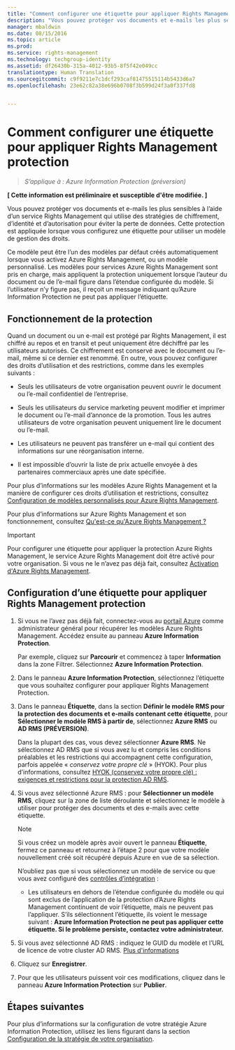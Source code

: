 ```yaml
---
title: "Comment configurer une étiquette pour appliquer Rights Management protection | Azure Rights Management"
description: "Vous pouvez protéger vos documents et e-mails les plus sensibles à l’aide d’un service Rights Management qui utilise des stratégies de chiffrement, d’identité et d’autorisation pour éviter la perte de données. Cette protection est appliquée lorsque vous configurez une étiquette pour utiliser un modèle de gestion des droits."
manager: mbaldwin
ms.date: 08/15/2016
ms.topic: article
ms.prod: 
ms.service: rights-management
ms.technology: techgroup-identity
ms.assetid: df26430b-315a-4012-93b5-8f5f42e049cc
translationtype: Human Translation
ms.sourcegitcommit: c9f9211e7c1dcf293caf81475515114b5433d6a7
ms.openlocfilehash: 23e62c82a38e696b0708f3b599d24f3a0f337fd8


---
```


# Comment configurer une étiquette pour appliquer Rights Management protection

>*S’applique à : Azure Information Protection (préversion)*

**[ Cette information est préliminaire et susceptible d'être modifiée. ]**

Vous pouvez protéger vos documents et e-mails les plus sensibles à l’aide d’un service Rights Management qui utilise des stratégies de chiffrement, d’identité et d’autorisation pour éviter la perte de données. Cette protection est appliquée lorsque vous configurez une étiquette pour utiliser un modèle de gestion des droits. 

Ce modèle peut être l’un des modèles par défaut créés automatiquement lorsque vous activez Azure Rights Management, ou un modèle personnalisé. Les modèles pour services Azure Rights Management sont pris en charge, mais appliquent la protection uniquement lorsque l’auteur du document ou de l’e-mail figure dans l’étendue configurée du modèle. Si l’utilisateur n’y figure pas, il reçoit un message indiquant qu’Azure Information Protection ne peut pas appliquer l’étiquette.

## Fonctionnement de la protection

Quand un document ou un e-mail est protégé par Rights Management, il est chiffré au repos et en transit et peut uniquement être déchiffré par les utilisateurs autorisés. Ce chiffrement est conservé avec le document ou l’e-mail, même si ce dernier est renommé. En outre, vous pouvez configurer des droits d’utilisation et des restrictions, comme dans les exemples suivants :

- Seuls les utilisateurs de votre organisation peuvent ouvrir le document ou l’e-mail confidentiel de l’entreprise.

- Seuls les utilisateurs du service marketing peuvent modifier et imprimer le document ou l’e-mail d’annonce de la promotion. Tous les autres utilisateurs de votre organisation peuvent uniquement lire le document ou l’e-mail.

- Les utilisateurs ne peuvent pas transférer un e-mail qui contient des informations sur une réorganisation interne.

- Il est impossible d’ouvrir la liste de prix actuelle envoyée à des partenaires commerciaux après une date spécifiée.

Pour plus d’informations sur les modèles Azure Rights Management et la manière de configurer ces droits d’utilisation et restrictions, consultez [Configuration de modèles personnalisés pour Azure Rights Management](../deploy-use/configure-custom-templates.md).

Pour plus d’informations sur Azure Rights Management et son fonctionnement, consultez [Qu'est-ce qu'Azure Rights Management ?](../understand-explore/what-is-azure-rms.md)

> [!IMPORTANT]
> Pour configurer une étiquette pour appliquer la protection Azure Rights Management, le service Azure Rights Management doit être activé pour votre organisation. Si vous ne le n’avez pas déjà fait, consultez [Activation d'Azure Rights Management](../deploy-use/activate-service.md).


## Configuration d’une étiquette pour appliquer Rights Management protection

1. Si vous ne l’avez pas déjà fait, connectez-vous au [portail Azure](https://portal.azure.com) comme administrateur général pour récupérer les modèles Azure Rights Management. Accédez ensuite au panneau **Azure Information Protection**. 

    Par exemple, cliquez sur **Parcourir** et commencez à taper **Information** dans la zone Filtrer. Sélectionnez **Azure Information Protection**.

2. Dans le panneau **Azure Information Protection**, sélectionnez l’étiquette que vous souhaitez configurer pour appliquer Rights Management Protection.

3. Dans le panneau **Étiquette**, dans la section **Définir le modèle RMS pour la protection des documents et e-mails contenant cette étiquette**, pour **Sélectionner le modèle RMS à partir de**, sélectionnez **Azure RMS** ou **AD RMS (PRÉVERSION)**.
    
    Dans la plupart des cas, vous devez sélectionner **Azure RMS**. Ne sélectionnez AD RMS que si vous avez lu et compris les conditions préalables et les restrictions qui accompagnent cette configuration, parfois appelée « *conservez votre propre clé* » (HYOK). Pour plus d’informations, consultez [HYOK (conservez votre propre clé) : exigences et restrictions pour la protection AD RMS](configure-adrms-restrictions.md).
    
4. Si vous avez sélectionné Azure RMS : pour **Sélectionner un modèle RMS**, cliquez sur la zone de liste déroulante et sélectionnez le modèle à utiliser pour protéger des documents et des e-mails avec cette étiquette.

    > [!NOTE] 
    > Si vous créez un modèle après avoir ouvert le panneau **Étiquette**, fermez ce panneau et retournez à l’étape 2 pour que votre modèle nouvellement créé soit récupéré depuis Azure en vue de sa sélection.
    
    N’oubliez pas que si vous sélectionnez un modèle de service ou que vous avez configuré des [contrôles d’intégration](../deploy-use/activate-service.md#configuring-onboarding-controls-for-a-phased-deployment) :
    
    - Les utilisateurs en dehors de l’étendue configurée du modèle ou qui sont exclus de l’application de la protection d’Azure Rights Management continuent de voir l’étiquette, mais ne peuvent pas l’appliquer. S’ils sélectionnent l’étiquette, ils voient le message suivant : **Azure Information Protection ne peut pas appliquer cette étiquette. Si le problème persiste, contactez votre administrateur.**
    
5. Si vous avez sélectionné AD RMS : indiquez le GUID du modèle et l’URL de licence de votre cluster AD RMS. [Plus d'informations](configure-adrms-restrictions.md#locating-the-information-to-specify-ad-rms-protection-with-an-azure-information-protection-label)

6. Cliquez sur **Enregistrer**.

7. Pour que les utilisateurs puissent voir ces modifications, cliquez dans le panneau **Azure Information Protection** sur **Publier**.

## Étapes suivantes

Pour plus d’informations sur la configuration de votre stratégie Azure Information Protection, utilisez les liens figurant dans la section [Configuration de la stratégie de votre organisation](configure-policy.md#configuring-your-organization-s-policy).  



<!--HONumber=Aug16_HO4-->


